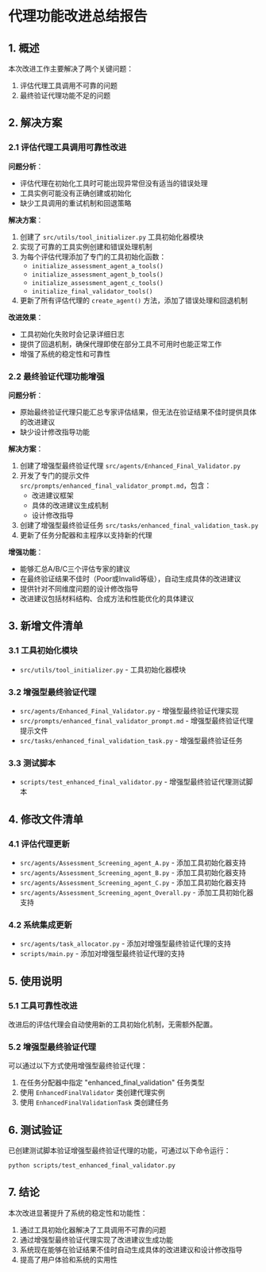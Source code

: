# 代理功能改进总结报告

## 1. 概述

本次改进工作主要解决了两个关键问题：
1. 评估代理工具调用不可靠的问题
2. 最终验证代理功能不足的问题

## 2. 解决方案

### 2.1 评估代理工具调用可靠性改进

**问题分析**：
- 评估代理在初始化工具时可能出现异常但没有适当的错误处理
- 工具实例可能没有正确创建或初始化
- 缺少工具调用的重试机制和回退策略

**解决方案**：
1. 创建了 `src/utils/tool_initializer.py` 工具初始化器模块
2. 实现了可靠的工具实例创建和错误处理机制
3. 为每个评估代理添加了专门的工具初始化函数：
   - `initialize_assessment_agent_a_tools()`
   - `initialize_assessment_agent_b_tools()`
   - `initialize_assessment_agent_c_tools()`
   - `initialize_final_validator_tools()`
4. 更新了所有评估代理的 `create_agent()` 方法，添加了错误处理和回退机制

**改进效果**：
- 工具初始化失败时会记录详细日志
- 提供了回退机制，确保代理即使在部分工具不可用时也能正常工作
- 增强了系统的稳定性和可靠性

### 2.2 最终验证代理功能增强

**问题分析**：
- 原始最终验证代理只能汇总专家评估结果，但无法在验证结果不佳时提供具体的改进建议
- 缺少设计修改指导功能

**解决方案**：
1. 创建了增强型最终验证代理 `src/agents/Enhanced_Final_Validator.py`
2. 开发了专门的提示文件 `src/prompts/enhanced_final_validator_prompt.md`，包含：
   - 改进建议框架
   - 具体的改进建议生成机制
   - 设计修改指导
3. 创建了增强型最终验证任务 `src/tasks/enhanced_final_validation_task.py`
4. 更新了任务分配器和主程序以支持新的代理

**增强功能**：
- 能够汇总A/B/C三个评估专家的建议
- 在最终验证结果不佳时（Poor或Invalid等级），自动生成具体的改进建议
- 提供针对不同维度问题的设计修改指导
- 改进建议包括材料结构、合成方法和性能优化的具体建议

## 3. 新增文件清单

### 3.1 工具初始化模块
- `src/utils/tool_initializer.py` - 工具初始化器模块

### 3.2 增强型最终验证代理
- `src/agents/Enhanced_Final_Validator.py` - 增强型最终验证代理实现
- `src/prompts/enhanced_final_validator_prompt.md` - 增强型最终验证代理提示文件
- `src/tasks/enhanced_final_validation_task.py` - 增强型最终验证任务

### 3.3 测试脚本
- `scripts/test_enhanced_final_validator.py` - 增强型最终验证代理测试脚本

## 4. 修改文件清单

### 4.1 评估代理更新
- `src/agents/Assessment_Screening_agent_A.py` - 添加工具初始化器支持
- `src/agents/Assessment_Screening_agent_B.py` - 添加工具初始化器支持
- `src/agents/Assessment_Screening_agent_C.py` - 添加工具初始化器支持
- `src/agents/Assessment_Screening_agent_Overall.py` - 添加工具初始化器支持

### 4.2 系统集成更新
- `src/agents/task_allocator.py` - 添加对增强型最终验证代理的支持
- `scripts/main.py` - 添加对增强型最终验证代理的支持

## 5. 使用说明

### 5.1 工具可靠性改进
改进后的评估代理会自动使用新的工具初始化机制，无需额外配置。

### 5.2 增强型最终验证代理
可以通过以下方式使用增强型最终验证代理：
1. 在任务分配器中指定 "enhanced_final_validation" 任务类型
2. 使用 `EnhancedFinalValidator` 类创建代理实例
3. 使用 `EnhancedFinalValidationTask` 类创建任务

## 6. 测试验证

已创建测试脚本验证增强型最终验证代理的功能，可通过以下命令运行：
```bash
python scripts/test_enhanced_final_validator.py
```

## 7. 结论

本次改进显著提升了系统的稳定性和功能性：
1. 通过工具初始化器解决了工具调用不可靠的问题
2. 通过增强型最终验证代理实现了改进建议生成功能
3. 系统现在能够在验证结果不佳时自动生成具体的改进建议和设计修改指导
4. 提高了用户体验和系统的实用性